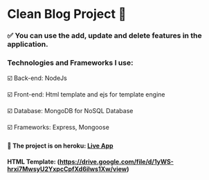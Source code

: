 # Clean Blog Project :rocket:

### :white_check_mark: You can use the add, update and delete features in the application.

### Technologies and Frameworks I use:

:ballot_box_with_check: Back-end: NodeJs

:ballot_box_with_check: Front-end: Html template and ejs for template engine

:ballot_box_with_check: Database: MongoDB for NoSQL Database

:ballot_box_with_check: Frameworks: Express, Mongoose

#### :rocket: The project is on heroku: [Live App](https://appio-blog.herokuapp.com/)

#### HTML Template: (https://drive.google.com/file/d/1yWS-hrxi7MwsyU2YxpcCpfXd6ilws1Xw/view)
